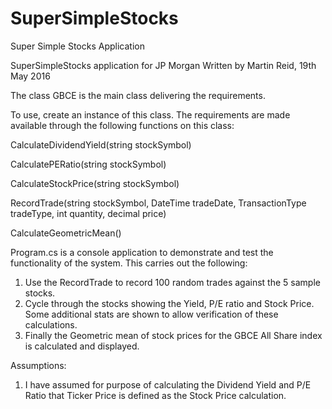 # SuperSimpleStocks
Super Simple Stocks Application

SuperSimpleStocks application for JP Morgan
Written by Martin Reid, 19th May 2016

The class GBCE is the main class delivering the requirements.

To use, create an instance of this class. The requirements are made available through the following functions on this class:

CalculateDividendYield(string stockSymbol)

CalculatePERatio(string stockSymbol)

CalculateStockPrice(string stockSymbol)

RecordTrade(string stockSymbol, DateTime tradeDate, TransactionType tradeType, int quantity, decimal price)

CalculateGeometricMean()

Program.cs is a console application to demonstrate and test the functionality of the system. This carries out the following:

1. Use the RecordTrade to record 100 random trades against the 5 sample stocks.
2. Cycle through the stocks showing the Yield, P/E ratio and Stock Price. Some additional stats are shown to allow verification of these calculations.
3. Finally the Geometric mean of stock prices for the GBCE All Share index is calculated and displayed.

Assumptions:

1. I have assumed for purpose of calculating the Dividend Yield and P/E Ratio that Ticker Price is defined as the Stock Price calculation.

